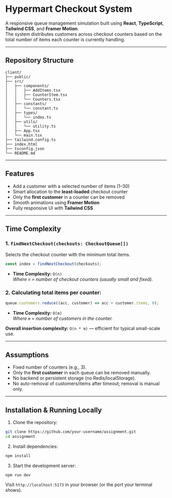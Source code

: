 # Hypermart Checkout System

A responsive queue management simulation built using **React**, **TypeScript**, **Tailwind CSS**, and **Framer Motion**.  
The system distributes customers across checkout counters based on the total number of items each counter is currently handling.

---

## Repository Structure

```
client/
├── public/
├── src/
│   ├── components/
│   │   ├── AddItems.tsx
│   │   ├── CounterItem.tsx
│   │   └── Counters.tsx
│   ├── constants/
│   │   └── constant.ts
│   ├── types/
│   │   └── index.ts
│   ├── utils/
│   │   └── utility.ts
│   ├── App.tsx
│   └── main.tsx
├── tailwind.config.ts
├── index.html
├── tsconfig.json
└── README.md
```

---

## Features

- Add a customer with a selected number of items (1–30)  
- Smart allocation to the **least-loaded** checkout counter  
- Only the **first customer** in a counter can be removed  
- Smooth animations using **Framer Motion**  
- Fully responsive UI with **Tailwind CSS**

---

## Time Complexity

### 1. `findNextCheckout(checkouts: CheckoutQueue[])`

Selects the checkout counter with the minimum total items.

```ts
const index = findNextCheckout(checkouts);
```

-  **Time Complexity:** `O(n)`  
  _Where `n` = number of checkout counters (usually small and fixed)._

### 2. Calculating total items per counter:

```ts
queue.customers.reduce((acc, customer) => acc + customer.items, 0);
```

-  **Time Complexity:** `O(m)`  
  _Where `m` = number of customers in the counter._

**Overall insertion complexity:** `O(n * m)` — efficient for typical small-scale use.

---

## Assumptions

- Fixed number of counters (e.g., 3).  
- Only the **first customer** in each queue can be removed manually.  
- No backend or persistent storage (no Redis/localStorage).  
- No auto-removal of customers/items after timeout; removal is manual only.

---

## Installation & Running Locally

1. Clone the repository:

```bash
git clone https://github.com/your-username/assignment.git
cd assignment
```

2. Install dependencies:

```bash
npm install
```

3. Start the development server:

```bash
npm run dev
```

Visit `http://localhost:5173` in your browser (or the port your terminal shows).
